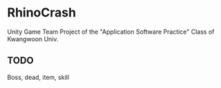 # RhinoCrash
Unity Game Team Project of the "Application Software Practice" Class of Kwangwoon Univ.

TODO
----
Boss, dead, item, skill

